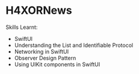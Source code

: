 # H4XORNews

Skills Learnt:
- SwiftUI
- Understanding the List and Identifiable Protocol
- Networking in SwiftUI
- Observer Design Pattern
- Using UIKit components in SwiftUI

